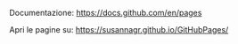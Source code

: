 Documentazione: https://docs.github.com/en/pages

Apri le pagine su:  https://susannagr.github.io/GitHubPages/
